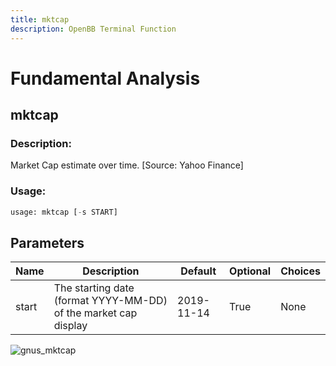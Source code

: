 ```yaml
---
title: mktcap
description: OpenBB Terminal Function
---
```


# Fundamental Analysis

## mktcap

### Description: 

Market Cap estimate over time. [Source: Yahoo Finance]

### Usage: 
```python
usage: mktcap [-s START]
```

## Parameters

| Name | Description | Default | Optional | Choices |
| ---- | ----------- | ------- | -------- | ------- |
| start | The starting date (format YYYY-MM-DD) of the market cap display | 2019-11-14 | True | None |


![gnus_mktcap](https://user-images.githubusercontent.com/25267873/156903038-46f46af1-68ca-435b-aed7-842da041864a.png)

